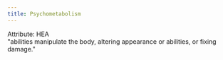 ```yaml
---
title: Psychometabolism
---
```

Attribute: HEA  
"abilities manipulate the body, altering appearance or abilities, or fixing damage."
